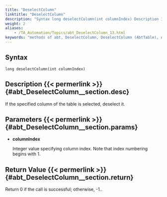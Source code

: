 ```yaml
--- 
title: "DeselectColumn"
linktitle: "DeselectColumn"
description: "Syntax long deselectColumn(int columnIndex) Description If the specified column of the table is selected, deselect it. Parameters columnIndex Integer value specifying column index. Note that index ..."
weight: 2
aliases: 
    - /TA_Automation/Topics/abt_DeselectColumn_13.html
keywords: "methods of abt, DeselectColumn, DeselectColumn (AbtTable), AbtTable, deselectcolumn, abttable deselectcolumn, deselect column, deselect column in table"
---
```


## Syntax

`long deselectColumn(int columnIndex)`

## Description {{< permerlink >}} {#abt_DeselectColumn__section.desc} 

If the specified column of the table is selected, deselect it.

## Parameters {{< permerlink >}} {#abt_DeselectColumn__section.params} 

-   **columnIndex**

    Integer value specifying column index. Note that index numbering begins with 1.


## Return Value {{< permerlink >}} {#abt_DeselectColumn__section.return} 

Return 0 if the call is successful; otherwise, -1..




